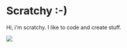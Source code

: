 # Scratchy :-)

Hi, i'm scratchy. I like to code and create stuff.

[![](https://holopin.me/ascratchy)](https://holopin.io/@ascratchy)


<!---
A-Scratchy/A-Scratchy is a ✨ special ✨ repository because its `README.md` (this file) appears on your GitHub profile.
You can click the Preview link to take a look at your changes.
--->
